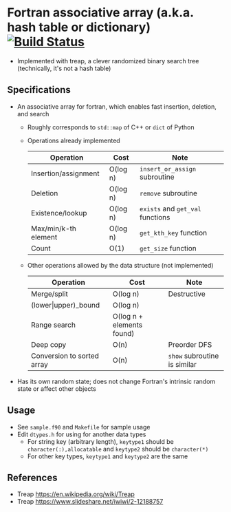 # Fortran associative array (a.k.a. hash table or dictionary) [![Build Status](https://travis-ci.org/ysdtkm/fortran_associative_array.svg?branch=master)](https://travis-ci.org/ysdtkm/fortran_associative_array)
* Implemented with treap, a clever randomized binary search tree (technically, it's not a hash table)

## Specifications
* An associative array for fortran, which enables fast insertion, deletion, and search
    * Roughly corresponds to `std::map` of C++ or `dict` of Python
    * Operations already implemented
    
      |Operation                  |Cost     |Note                                          |
      |----                       |----     |----                                          |
      |Insertion/assignment       |O(log n) |`insert_or_assign` subroutine                 |
      |Deletion                   |O(log n) |`remove` subroutine                           |
      |Existence/lookup           |O(log n) |`exists` and `get_val` functions              |
      |Max/min/k-th element       |O(log n) |`get_kth_key` function                        |
      |Count                      |O(1)     |`get_size` function                           |

    * Other operations allowed by the data structure (not implemented)
    
      |Operation                  |Cost                     |Note                                          |
      |----                       |----                     |----                                          |
      |Merge/split                |O(log n)                 |Destructive                                   |
      |(lower\|upper)\_bound      |O(log n)                 |                                              |
      |Range search               |O(log n + elements found)|                                              |
      |Deep copy                  |O(n)                     |Preorder DFS                                  |
      |Conversion to sorted array |O(n)                     |`show` subroutine is similar                  |

* Has its own random state; does not change Fortran's intrinsic random state or affect other objects

## Usage
* See `sample.f90` and `Makefile` for sample usage
* Edit `dtypes.h` for using for another data types
    * For string key (arbitrary length), `keytype1` should be `character(:),allocatable` and `keytype2` should be `character(*)`
    * For other key types, `keytype1` and `keytype2` are the same

## References
* Treap https://en.wikipedia.org/wiki/Treap
* Treap https://www.slideshare.net/iwiwi/2-12188757

